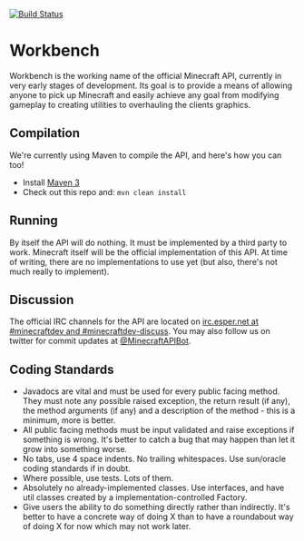 [![Build Status](https://buildhive.cloudbees.com/job/swashbuck1r/job/Minecraft-API/badge/icon)](https://buildhive.cloudbees.com/job/swashbuck1r/job/Minecraft-API/)

# Workbench
Workbench is the working name of the official Minecraft API, currently in very early stages of development. Its goal is to provide a means of allowing anyone to pick up Minecraft and easily achieve any goal from modifying gameplay to creating utilities to overhauling the clients graphics.

## Compilation
We're currently using Maven to compile the API, and here's how you can too!

* Install [Maven 3](http://maven.apache.org/download.html)
* Check out this repo and: `mvn clean install`

## Running
By itself the API will do nothing. It must be implemented by a third party to work. Minecraft itself will be the official implementation of this API. At time of writing, there are no implementations to use yet (but also, there's not much really to implement).

## Discussion
The official IRC channels for the API are located on [irc.esper.net at #minecraftdev and #minecraftdev-discuss](http://webchat.esper.net/?nick=&channels=minecraftdev%2Cminecraftdev-discuss). You may also follow us on twitter for commit updates at [@MinecraftAPIBot](http://twitter.com/MinecraftAPIBot).

## Coding Standards
* Javadocs are vital and must be used for every public facing method. They must note any possible raised exception, the return result (if any), the method arguments (if any) and a description of the method - this is a minimum, more is better.
* All public facing methods must be input validated and raise exceptions if something is wrong. It's better to catch a bug that may happen than let it grow into something worse.
* No tabs, use 4 space indents. No trailing whitespaces. Use sun/oracle coding standards if in doubt.
* Where possible, use tests. Lots of them.
* Absolutely no already-implemented classes. Use interfaces, and have util classes created by a implementation-controlled Factory.
* Give users the ability to do something directly rather than indirectly. It's better to have a concrete way of doing X than to have a roundabout way of doing X for now which may not work later.